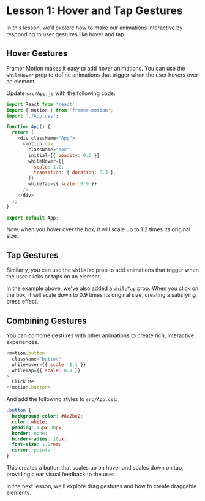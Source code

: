 # Lesson 1: Hover and Tap Gestures

In this lesson, we'll explore how to make our animations interactive by responding to user gestures like hover and tap.

## Hover Gestures

Framer Motion makes it easy to add hover animations. You can use the `whileHover` prop to define animations that trigger when the user hovers over an element.

Update `src/App.js` with the following code:

```javascript
import React from 'react';
import { motion } from 'framer-motion';
import './App.css';

function App() {
  return (
    <div className="App">
      <motion.div
        className="box"
        initial={{ opacity: 0.6 }}
        whileHover={{
          scale: 1.2,
          transition: { duration: 0.3 },
        }}
        whileTap={{ scale: 0.9 }}
      />
    </div>
  );
}

export default App;
```

Now, when you hover over the box, it will scale up to 1.2 times its original size.

## Tap Gestures

Similarly, you can use the `whileTap` prop to add animations that trigger when the user clicks or taps on an element.

In the example above, we've also added a `whileTap` prop. When you click on the box, it will scale down to 0.9 times its original size, creating a satisfying press effect.

## Combining Gestures

You can combine gestures with other animations to create rich, interactive experiences.

```javascript
<motion.button
  className="button"
  whileHover={{ scale: 1.1 }}
  whileTap={{ scale: 0.9 }}
>
  Click Me
</motion.button>
```

And add the following styles to `src/App.css`:

```css
.button {
  background-color: #8a2be2;
  color: white;
  padding: 15px 30px;
  border: none;
  border-radius: 10px;
  font-size: 1.2rem;
  cursor: pointer;
}
```

This creates a button that scales up on hover and scales down on tap, providing clear visual feedback to the user.

In the next lesson, we'll explore drag gestures and how to create draggable elements.
